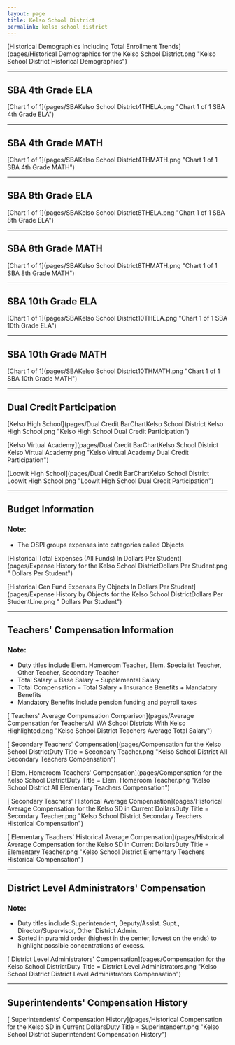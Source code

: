 ```yaml
---
layout: page
title: Kelso School District
permalink: kelso school district
---
```



[Historical Demographics Including Total Enrollment Trends](pages/Historical Demographics for the Kelso School District.png "Kelso School District Historical Demographics")

___

## SBA 4th Grade ELA

[Chart 1 of 1](pages/SBAKelso School District4THELA.png "Chart 1 of 1 SBA 4th Grade ELA")


___

## SBA 4th Grade MATH

[Chart 1 of 1](pages/SBAKelso School District4THMATH.png "Chart 1 of 1 SBA 4th Grade MATH")


___

## SBA 8th Grade ELA

[Chart 1 of 1](pages/SBAKelso School District8THELA.png "Chart 1 of 1 SBA 8th Grade ELA")


___

## SBA 8th Grade MATH

[Chart 1 of 1](pages/SBAKelso School District8THMATH.png "Chart 1 of 1 SBA 8th Grade MATH")


___

## SBA 10th Grade ELA

[Chart 1 of 1](pages/SBAKelso School District10THELA.png "Chart 1 of 1 SBA 10th Grade ELA")


___

## SBA 10th Grade MATH

[Chart 1 of 1](pages/SBAKelso School District10THMATH.png "Chart 1 of 1 SBA 10th Grade MATH")


___

## Dual Credit Participation

[Kelso High School](pages/Dual Credit BarChartKelso School District Kelso High School.png "Kelso High School Dual Credit Participation")

[Kelso Virtual Academy](pages/Dual Credit BarChartKelso School District Kelso Virtual Academy.png "Kelso Virtual Academy Dual Credit Participation")

[Loowit High School](pages/Dual Credit BarChartKelso School District Loowit High School.png "Loowit High School Dual Credit Participation")


___

## Budget Information
### Note:
- The OSPI groups expenses into categories called Objects

[Historical Total Expenses (All Funds) In Dollars Per Student](pages/Expense History for the Kelso School DistrictDollars Per Student.png " Dollars Per Student")

[Historical Gen Fund Expenses By Objects In Dollars Per Student](pages/Expense History by Objects for the Kelso School DistrictDollars Per StudentLine.png " Dollars Per Student")


___

## Teachers' Compensation Information
### Note:
- Duty titles include Elem. Homeroom Teacher, Elem. Specialist Teacher, Other Teacher, Secondary Teacher
- Total Salary = Base Salary + Supplemental Salary
- Total Compensation = Total Salary + Insurance Benefits + Mandatory Benefits
- Mandatory Benefits include pension funding and payroll taxes

[ Teachers' Average Compensation Comparison](pages/Average Compensation for TeachersAll WA School Districts With Kelso Highlighted.png "Kelso School District Teachers Average Total Salary")

[ Secondary Teachers' Compensation](pages/Compensation for the Kelso School DistrictDuty Title = Secondary Teacher.png "Kelso School District All Secondary Teachers Compensation")

[ Elem. Homeroom Teachers' Compensation](pages/Compensation for the Kelso School DistrictDuty Title = Elem. Homeroom Teacher.png "Kelso School District All Elementary Teachers Compensation")

[ Secondary Teachers' Historical Average Compensation](pages/Historical Average Compensation for the Kelso SD in Current DollarsDuty Title = Secondary Teacher.png "Kelso School District Secondary Teachers Historical Compensation")

[ Elementary Teachers' Historical Average Compensation](pages/Historical Average Compensation for the Kelso SD in Current DollarsDuty Title = Elementary Teacher.png "Kelso School District Elementary Teachers Historical Compensation")


___

## District Level Administrators' Compensation

### Note:
- Duty titles include Superintendent, Deputy/Assist. Supt., Director/Supervisor, Other District Admin.
- Sorted in pyramid order (highest in the center, lowest on the ends) to highlight possible concentrations of excess.

[ District Level Administrators' Compensation](pages/Compensation for the Kelso School DistrictDuty Title = District Level Administrators.png "Kelso School District District Level Administrators Compensation")


___

## Superintendents' Compensation History

[ Superintendents' Compensation History](pages/Historical Compensation for the Kelso SD in Current DollarsDuty Title = Superintendent.png "Kelso School District Superintendent Compensation History")

